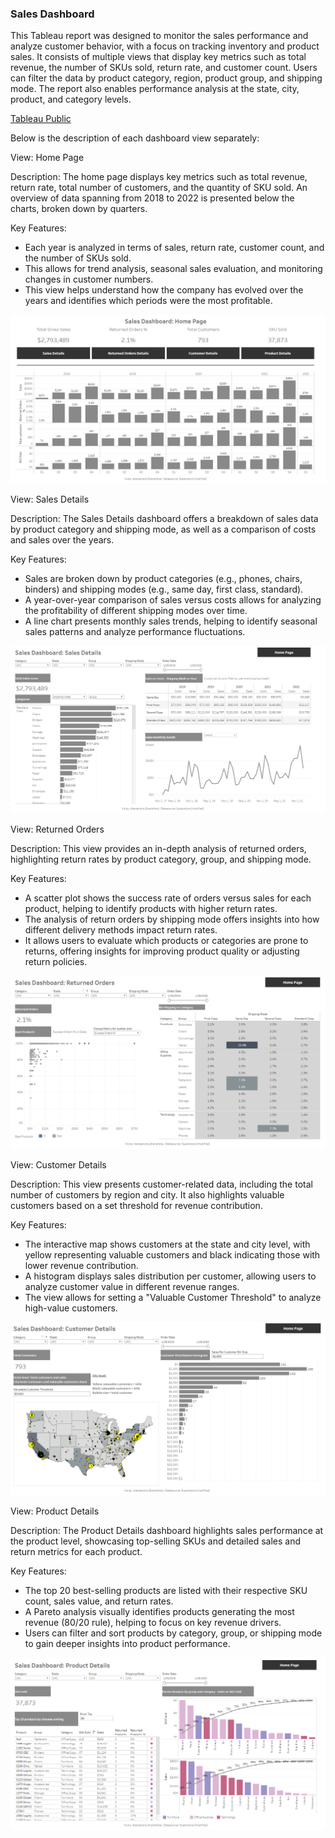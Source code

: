 ### Sales Dashboard

This Tableau report was designed to monitor the sales performance and analyze customer behavior, with a focus on tracking inventory and product sales. It consists of multiple views that display key metrics such as total revenue, the number of SKUs sold, return rate, and customer count. Users can filter the data by product category, region, product group, and shipping mode. The report also enables performance analysis at the state, city, product, and category levels.<br>

[Tableau Public](https://public.tableau.com/app/profile/aleksandra.zbieranska/viz/KDSlesson9-ProductDetailsandparetoanalysis/ProductDetails)<br>

Below is the description of each dashboard view separately:<br>

View: Home Page<br>

Description: The home page displays key metrics such as total revenue, return rate, total number of customers, and the quantity of SKU sold. An overview of data spanning from 2018 to 2022 is presented below the charts, broken down by quarters.<br>

Key Features:

- Each year is analyzed in terms of sales, return rate, customer count, and the number of SKUs sold.<br>
- This allows for trend analysis, seasonal sales evaluation, and monitoring changes in customer numbers.<br>
- This view helps understand how the company has evolved over the years and identifies which periods were the most profitable.<br>

![Description of the image](https://github.com/ola-zbieranska/tableau-dashboards-projects/blob/main/project_1%20Sales%20Dashboard/screenshots/home%20page.png)<br>

View: Sales Details<br>

Description:
The Sales Details dashboard offers a breakdown of sales data by product category and shipping mode, as well as a comparison of costs and sales over the years.

Key Features:

- Sales are broken down by product categories (e.g., phones, chairs, binders) and shipping modes (e.g., same day, first class, standard).
- A year-over-year comparison of sales versus costs allows for analyzing the profitability of different shipping modes over time.
- A line chart presents monthly sales trends, helping to identify seasonal sales patterns and analyze performance fluctuations.

![Description of the image](https://github.com/ola-zbieranska/tableau-dashboards-projects/blob/main/project_1%20Sales%20Dashboard/screenshots/sales%20details.png)<br>

View: Returned Orders<br>

Description: This view provides an in-depth analysis of returned orders, highlighting return rates by product category, group, and shipping mode.<br>

Key Features:

- A scatter plot shows the success rate of orders versus sales for each product, helping to identify products with higher return rates.
- The analysis of return orders by shipping mode offers insights into how different delivery methods impact return rates.
- It allows users to evaluate which products or categories are prone to returns, offering insights for improving product quality or adjusting return policies.

![Description of the image](https://github.com/ola-zbieranska/tableau-dashboards-projects/blob/main/project_1%20Sales%20Dashboard/screenshots/returned%20orders.png)<br>

View: Customer Details<br>

Description: This view presents customer-related data, including the total number of customers by region and city. It also highlights valuable customers based on a set threshold for revenue contribution.<br>

Key Features:

- The interactive map shows customers at the state and city level, with yellow representing valuable customers and black indicating those with lower revenue contribution.
- A histogram displays sales distribution per customer, allowing users to analyze customer value in different revenue ranges.
- The view allows for setting a "Valuable Customer Threshold" to analyze high-value customers.

![Description of the image](https://github.com/ola-zbieranska/tableau-dashboards-projects/blob/main/project_1%20Sales%20Dashboard/screenshots/customer%20details.png)<br>

View: Product Details<br>

Description: The Product Details dashboard highlights sales performance at the product level, showcasing top-selling SKUs and detailed sales and return metrics for each product.<br>

Key Features:

- The top 20 best-selling products are listed with their respective SKU count, sales value, and return rates.
- A Pareto analysis visually identifies products generating the most revenue (80/20 rule), helping to focus on key revenue drivers.
- Users can filter and sort products by category, group, or shipping mode to gain deeper insights into product performance.

![Description of the image](https://github.com/ola-zbieranska/tableau-dashboards-projects/blob/main/project_1%20Sales%20Dashboard/screenshots/product%20details.png)<br>
